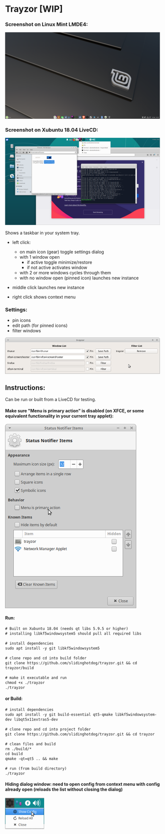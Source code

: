 
# Trayzor [WIP]

### Screenshot on Linux Mint LMDE4:
![mint](screenshots/mint.png)

### Screenshot on Xubuntu 18.04 LiveCD:
![full](screenshots/full.png)

Shows a taskbar in your system tray.
- left click:
  - on main icon (gear) toggle settings dialog
  - with 1 window open 
    - if active toggle minimize/restore
    - if not active activates window
  - with 2 or more windows cycles through them
  - with no window open (pinned icon) launches new instance

- middle click launches new instance
- right click shows context menu

### Settings:
- pin icons
- edit path (for pinned icons)
- filter windows

![settings](screenshots/settings.png)

## Instructions:

Can be run or built from a LiveCD for testing.

#### Make sure "Menu is primary action" is disabled (on XFCE, or some equivalent functionality in your current tray applet):
![xfce](screenshots/xfce-config.png)

#### Run:
```
# Built on Xubuntu 18.04 (needs qt libs 5.9.5 or higher)
# installing libkf5windowsystem5 should pull all required libs

# install dependencies
sudo apt install -y git libkf5windowsystem5

# clone repo and cd into build folder
git clone https://github.com/slidinghotdog/trayzor.git && cd trayzor/build

# make it executable and run
chmod +x ./trayzor
./trayzor

```

#### or Build:

```
# install dependencies
sudo apt install -y git build-essential qt5-qmake libkf5windowsystem-dev libqt5x11extras5-dev

# clone repo and cd into project folder
git clone https://github.com/slidinghotdog/trayzor.git && cd trayzor

# clean files and build
rm ./build/*
cd build
qmake -qt=qt5 .. && make

# run (from build directory)
./trayzor
```

#### Hiding dialog window: need to open config from context menu with config already open (reloads the list without closing the dialog)
![hide](screenshots/hide.png)
